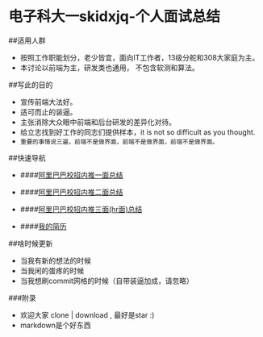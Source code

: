 # 电子科大一skidxjq-个人面试总结


##适用人群

- 按照工作职能划分，老少皆宜，面向IT工作者，13级分舵和308大家庭为主。
- 本讨论以前端为主，研发类也通用， 不包含软测和算法。


##写此的目的
- 宣传前端大法好。
- 适可而止的装逼。
- 主张消除大众眼中前端和后台研发的差异化对待。
- 给立志找到好工作的同志们提供样本，it is not so difficult as you thought.
- `重要的事情说三遍，前端不是做界面，前端不是做界面，前端不是做界面。`


##快速导航

* ####[阿里巴巴校招内推一面总结](https://github.com/skidxjq/interview-experience/blob/master/%E5%BD%95%E9%9F%B3%E5%9B%9E%E5%BF%86/%E9%98%BF%E9%87%8C%E5%B7%B4%E5%B7%B4%E6%A0%A1%E6%8B%9B%E5%86%85%E6%8E%A8%E4%B8%80%E9%9D%A2%E6%80%BB%E7%BB%93.md)

* ####[阿里巴巴校招内推二面总结](https://github.com/skidxjq/interview-experience/blob/master/%E5%BD%95%E9%9F%B3%E5%9B%9E%E5%BF%86/%E9%98%BF%E9%87%8C%E5%B7%B4%E5%B7%B4%E6%A0%A1%E6%8B%9B%E5%86%85%E6%8E%A8%E4%BA%8C%E9%9D%A2%E6%80%BB%E7%BB%93.md)

* ####[阿里巴巴校招内推三面(hr面)总结](https://github.com/skidxjq/interview-experience/blob/master/%E5%BD%95%E9%9F%B3%E5%9B%9E%E5%BF%86/%E9%98%BF%E9%87%8C%E5%B7%B4%E5%B7%B4%E6%A0%A1%E6%8B%9B%E5%86%85%E6%8E%A8%E4%B8%89%E9%9D%A2hr%E9%9D%A2%E6%80%BB%E7%BB%93.md)

* ####[我的简历](https://github.com/skidxjq/interview-experience/blob/master/%E6%88%91%E7%9A%84%E7%AE%80%E5%8E%86/%E6%88%91%E6%98%AF%E8%B0%81.md)



##啥时候更新

- 当我有新的想法的时候
- 当我闲的蛋疼的时候
- 当我想刷commit网格的时候（自带装逼加成，请忽略）

###附录
- 欢迎大家 clone | download , 最好是star :)
- markdown是个好东西






